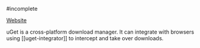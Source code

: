 #incomplete

[Website](https://ugetdm.com/)

uGet is a cross-platform download manager. It can integrate with browsers using [[uget-integrator]] to intercept and take over downloads.
